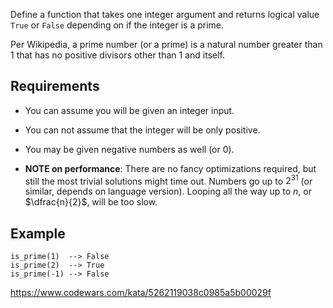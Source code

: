 Define a function that takes one integer argument and returns logical value
```True``` or ```False``` depending on if the integer is a prime.

Per Wikipedia, a prime number (or a prime) is a natural number greater than $1$
that has no positive divisors other than $1$ and itself.

## Requirements

- You can assume you will be given an integer input.

- You can not assume that the integer will be only positive.

- You may be given negative numbers as well (or $0$).

- **NOTE on performance**: There are no fancy optimizations required,
  but still the most trivial solutions might time out. Numbers go up to $2^31$
  (or similar, depends on language version).
  Looping all the way up to $n$, or $\dfrac{n}{2}$, will be too slow.

## Example

```
is_prime(1)  --> False
is_prime(2)  --> True  
is_prime(-1) --> False
```

https://www.codewars.com/kata/5262119038c0985a5b00029f
